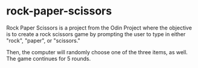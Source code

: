 # rock-paper-scissors

Rock Paper Scissors is a project from the Odin Project where the objective is to create a rock scissors game by prompting the user to type in either "rock", "paper", or "scissors." 

Then, the computer will randomly choose one of the three items, as well. The game continues for 5 rounds.
